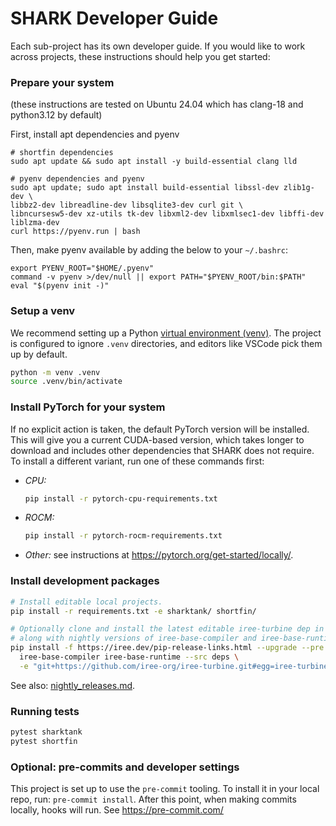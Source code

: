 # SHARK Developer Guide

Each sub-project has its own developer guide. If you would like to work across
projects, these instructions should help you get started:


### Prepare your system

(these instructions are tested on Ubuntu 24.04 which has clang-18 and python3.12 by default)

First, install apt dependencies and pyenv
```
# shortfin dependencies
sudo apt update && sudo apt install -y build-essential clang lld

# pyenv dependencies and pyenv
sudo apt update; sudo apt install build-essential libssl-dev zlib1g-dev \
libbz2-dev libreadline-dev libsqlite3-dev curl git \
libncursesw5-dev xz-utils tk-dev libxml2-dev libxmlsec1-dev libffi-dev liblzma-dev
curl https://pyenv.run | bash

```

Then, make pyenv available by adding the below to your `~/.bashrc`:

```
export PYENV_ROOT="$HOME/.pyenv"
command -v pyenv >/dev/null || export PATH="$PYENV_ROOT/bin:$PATH"
eval "$(pyenv init -)"
```

### Setup a venv

We recommend setting up a Python
[virtual environment (venv)](https://docs.python.org/3/library/venv.html).
The project is configured to ignore `.venv` directories, and editors like
VSCode pick them up by default.

```bash
python -m venv .venv
source .venv/bin/activate
```

### Install PyTorch for your system

If no explicit action is taken, the default PyTorch version will be installed.
This will give you a current CUDA-based version, which takes longer to download
and includes other dependencies that SHARK does not require. To install a
different variant, run one of these commands first:

* *CPU:*

  ```bash
  pip install -r pytorch-cpu-requirements.txt
  ```

* *ROCM:*

  ```bash
  pip install -r pytorch-rocm-requirements.txt
  ```

* *Other:* see instructions at <https://pytorch.org/get-started/locally/>.

### Install development packages

```bash
# Install editable local projects.
pip install -r requirements.txt -e sharktank/ shortfin/

# Optionally clone and install the latest editable iree-turbine dep in deps/,
# along with nightly versions of iree-base-compiler and iree-base-runtime.
pip install -f https://iree.dev/pip-release-links.html --upgrade --pre \
  iree-base-compiler iree-base-runtime --src deps \
  -e "git+https://github.com/iree-org/iree-turbine.git#egg=iree-turbine"
```

See also: [nightly_releases.md](nightly_releases.md).

### Running tests

```bash
pytest sharktank
pytest shortfin
```

### Optional: pre-commits and developer settings

This project is set up to use the `pre-commit` tooling. To install it in
your local repo, run: `pre-commit install`. After this point, when making
commits locally, hooks will run. See https://pre-commit.com/
